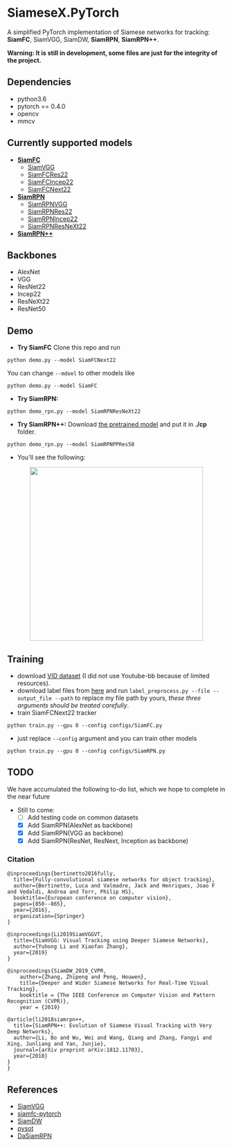 # SiameseX.PyTorch
A simplified PyTorch implementation of Siamese networks for tracking: **SiamFC**, SiamVGG, SiamDW, **SiamRPN**, **SiamRPN++**. 

**Warning:  It is still in development, some files are just for the integrity of the project.**

## Dependencies
- python3.6
- pytorch == 0.4.0
- opencv
- mmcv

## Currently supported models
- [**SiamFC**](https://arxiv.org/abs/1606.09549)
  - [SiamVGG](https://arxiv.org/abs/1902.02804)
  - [SiamFCRes22](https://arxiv.org/abs/1901.01660)
  - [SiamFCIncep22](https://arxiv.org/abs/1901.01660)
  - [SiamFCNext22](https://arxiv.org/abs/1901.01660)
- [**SiamRPN**](http://openaccess.thecvf.com/content_cvpr_2018/papers/Li_High_Performance_Visual_CVPR_2018_paper.pdf)
  - [SiamRPNVGG](https://github.com/leeyeehoo/SiamRPN-VGG)
  - [SiamRPNRes22](https://arxiv.org/abs/1901.01660)
  - [SiamRPNIncep22](https://arxiv.org/abs/1901.01660)
  - [SiamRPNResNeXt22](https://arxiv.org/abs/1901.01660)
- [**SiamRPN++**](https://arxiv.org/abs/1812.11703)


## Backbones
- AlexNet
- VGG
- ResNet22
- Incep22
- ResNeXt22
- ResNet50

## Demo 
- **Try SiamFC**
Clone this repo and run
```
python demo.py --model SiamFCNext22
```

You can change `--mdoel` to other models like
```
python demo.py --model SiamFC
```

- **Try SiamRPN:**
```
python demo_rpn.py --model SiamRPNResNeXt22
```

- **Try SiamRPN++:**
Download [the pretrained model](https://drive.google.com/open?id=1BV86AAjYMn50T1RfE8BkKkThlNZI1a-m) and put it in **./cp** folder.
```
python demo_rpn.py --model SiamRPNPPRes50
```

- You'll see the following:
<div align="center">
  <img src="data/bag.gif" width="400px" />
</div>

## Training

- download [VID dataset](http://bvisionweb1.cs.unc.edu/ilsvrc2015/download-videos-3j16.php) (I did not use Youtube-bb because of limited resources).
- download label files from [here](https://drive.google.com/open?id=13aC_2stCEU0VoiIpp6wgudenUSVye74b) and run `label_preprocess.py --file --output_file --path` to replace my file path by yours,  *these three arguments should be treated carefully*.
- train SiamFCNext22 tracker
```
python train.py --gpu 0 --config configs/SiamFC.py
```
- just replace `--config` argument and you can train other models
```
python train.py --gpu 0 --config configs/SiamRPN.py
```

## TODO
We have accumulated the following to-do list, which we hope to complete in the near future
- Still to come:
  - [ ] Add testing code on common datasets
  - [x] Add SiamRPN(AlexNet as backbone)
  - [x] Add SiamRPN(VGG as backbone)
  - [x] Add SiamRPN(ResNet, ResNext, Inception as backbone)

### Citation 

```
@inproceedings{bertinetto2016fully,
  title={Fully-convolutional siamese networks for object tracking},
  author={Bertinetto, Luca and Valmadre, Jack and Henriques, Joao F and Vedaldi, Andrea and Torr, Philip HS},
  booktitle={European conference on computer vision},
  pages={850--865},
  year={2016},
  organization={Springer}
}

@inproceedings{Li2019SiamVGGVT,
  title={SiamVGG: Visual Tracking using Deeper Siamese Networks},
  author={Yuhong Li and Xiaofan Zhang},
  year={2019}
}

@inproceedings{SiamDW_2019_CVPR,
    author={Zhang, Zhipeng and Peng, Houwen},
    title={Deeper and Wider Siamese Networks for Real-Time Visual Tracking},
    booktitle = {The IEEE Conference on Computer Vision and Pattern Recognition (CVPR)},
    year = {2019}

@article{li2018siamrpn++,
  title={SiamRPN++: Evolution of Siamese Visual Tracking with Very Deep Networks},
  author={Li, Bo and Wu, Wei and Wang, Qiang and Zhang, Fangyi and Xing, Junliang and Yan, Junjie},
  journal={arXiv preprint arXiv:1812.11703},
  year={2018}
}
}
```
## References
- [SiamVGG](https://github.com/leeyeehoo/SiamVGG)
- [siamfc-pytorch](https://github.com/huanglianghua/siamfc-pytorch)
- [SiamDW](https://github.com/researchmm/SiamDW)
- [pysot](https://github.com/STVIR/pysot)
- [DaSiamRPN](https://github.com/foolwood/DaSiamRPN)













